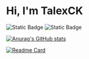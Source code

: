 # Hi, I'm TalexCK  
![Static Badge](https://img.shields.io/badge/Website-talexck.space-blue?labelColor=Black&link=https%3A%2F%2Ftalexck.space)      ![Static Badge](https://img.shields.io/badge/Blog-me.talexck.space-orange?labelColor=Black&link=https%3A%2F%2Fmaths.talexck.space)


[![Anurag's GitHub stats](https://github-readme-stats.vercel.app/api?username=TalexCK&theme=buefy)](https://me.talexck.space)

[![Readme Card](https://github-readme-stats.vercel.app/api/pin/?username=TalexCK&repo=ChineseChess&theme=buefy)](https://github.com/TalexCK/ChineseChess)
